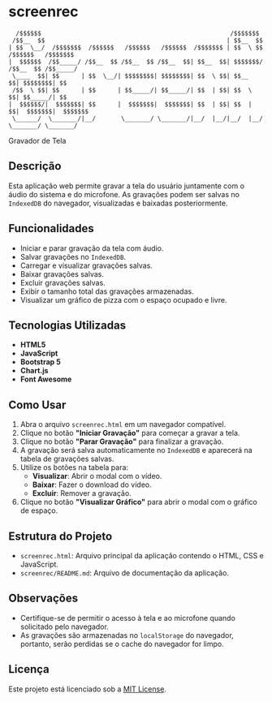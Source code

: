 # screenrec

```plaintext
  /$$$$$$                                                    /$$$$$$$                     
 /$$__  $$                                                  | $$__  $$                    
| $$  \__/  /$$$$$$$  /$$$$$$   /$$$$$$   /$$$$$$  /$$$$$$$ | $$  \ $$  /$$$$$$   /$$$$$$$
|  $$$$$$  /$$_____/ /$$__  $$ /$$__  $$ /$$__  $$| $$__  $$| $$$$$$$/ /$$__  $$ /$$_____/
 \____  $$| $$      | $$  \__/| $$$$$$$$| $$$$$$$$| $$  \ $$| $$__  $$| $$$$$$$$| $$      
 /$$  \ $$| $$      | $$      | $$_____/| $$_____/| $$  | $$| $$  \ $$| $$_____/| $$      
|  $$$$$$/|  $$$$$$$| $$      |  $$$$$$$|  $$$$$$$| $$  | $$| $$  | $$|  $$$$$$$|  $$$$$$$
 \______/  \_______/|__/       \_______/ \_______/|__/  |__/|__/  |__/ \_______/ \_______/
 ```
Gravador de Tela

## Descrição

Esta aplicação web permite gravar a tela do usuário juntamente com o áudio do sistema e do microfone. As gravações podem ser salvas no `IndexedDB` do navegador, visualizadas e baixadas posteriormente.


## Funcionalidades

- Iniciar e parar gravação da tela com áudio.
- Salvar gravações no `IndexedDB`.
- Carregar e visualizar gravações salvas.
- Baixar gravações salvas.
- Excluir gravações salvas.
- Exibir o tamanho total das gravações armazenadas.
- Visualizar um gráfico de pizza com o espaço ocupado e livre.

## Tecnologias Utilizadas

- **HTML5**
- **JavaScript**
- **Bootstrap 5**
- **Chart.js**
- **Font Awesome**

## Como Usar

1. Abra o arquivo `screenrec.html` em um navegador compatível.
2. Clique no botão **"Iniciar Gravação"** para começar a gravar a tela.
3. Clique no botão **"Parar Gravação"** para finalizar a gravação.
4. A gravação será salva automaticamente no `IndexedDB` e aparecerá na tabela de gravações salvas.
5. Utilize os botões na tabela para:
   - **Visualizar**: Abrir o modal com o vídeo.
   - **Baixar**: Fazer o download do vídeo.
   - **Excluir**: Remover a gravação.
6. Clique no botão **"Visualizar Gráfico"** para abrir o modal com o gráfico de espaço.


## Estrutura do Projeto

- `screenrec.html`: Arquivo principal da aplicação contendo o HTML, CSS e JavaScript.
- `screenrec/README.md`: Arquivo de documentação da aplicação.

## Observações

- Certifique-se de permitir o acesso à tela e ao microfone quando solicitado pelo navegador.
- As gravações são armazenadas no `localStorage` do navegador, portanto, serão perdidas se o cache do navegador for limpo.

## Licença

Este projeto está licenciado sob a [MIT License](LICENSE).
